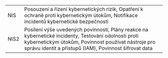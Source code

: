 |      |                                                                                                                                                                                                                      |
| ---- | -------------------------------------------------------------------------------------------------------------------------------------------------------------------------------------------------------------------- |
| NIS  | Posouzení a řízení kybernetických rizik, Opatření k ochraně proti kybernetickým útokům, Notifikace incidentů kybernetické bezpečnosti                                                                                |
| NIS2 | Posílení výše uvedených povinností, Plány reakce na kybernetické incidenty, Testování odolnosti proti kybernetickým útokům, Povinnost používat nástroje pro správu identit a přístupů (IAM), Povinnost šifrovat data |